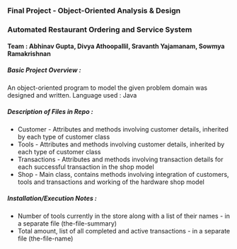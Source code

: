 ### Final Project - Object-Oriented Analysis & Design
### Automated Restaurant Ordering and Service System

#### Team : Abhinav Gupta, Divya Athoopallil, Sravanth Yajamanam, Sowmya Ramakrishnan

##### Basic Project Overview :

An object-oriented program to model the given problem domain was designed and written. 
Language used : Java

##### Description of Files in Repo :

* Customer - Attributes and methods involving customer details, inherited by each type of customer class
* Tools - Attributes and methods involving customer details, inherited by each type of customer class
* Transactions - Attributes and methods involving transaction details for each successful transaction in the shop model
* Shop - Main class, contains methods involving integration of customers, tools and transactions and working of the hardware shop model
##### Installation/Execution Notes :

* Number of tools currently in the store along with a list of their names - in a separate file (the-file-summary)
* Total amount, list of all completed and active transactions - in a separate file (the-file-name)

